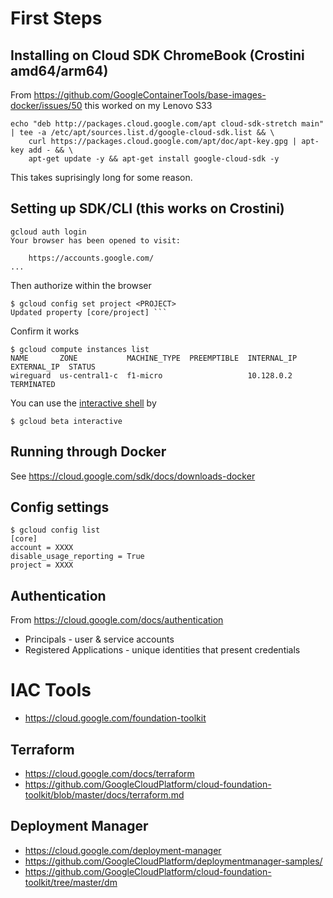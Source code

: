 # First Steps

## Installing on Cloud SDK ChromeBook (Crostini amd64/arm64)

From https://github.com/GoogleContainerTools/base-images-docker/issues/50 this worked on my Lenovo S33

```
echo "deb http://packages.cloud.google.com/apt cloud-sdk-stretch main" | tee -a /etc/apt/sources.list.d/google-cloud-sdk.list && \
    curl https://packages.cloud.google.com/apt/doc/apt-key.gpg | apt-key add - && \
    apt-get update -y && apt-get install google-cloud-sdk -y
```

This takes suprisingly long for some reason. 

## Setting up SDK/CLI (this works on Crostini)

```
gcloud auth login
Your browser has been opened to visit:

    https://accounts.google.com/
...
```
Then authorize within the browser

```
$ gcloud config set project <PROJECT>
Updated property [core/project] ```
```

Confirm it works

```
$ gcloud compute instances list
NAME       ZONE           MACHINE_TYPE  PREEMPTIBLE  INTERNAL_IP  EXTERNAL_IP  STATUS
wireguard  us-central1-c  f1-micro                   10.128.0.2                TERMINATED
```

You can use the [interactive shell](https://cloud.google.com/sdk/docs/interactive-gcloud) by

```
$ gcloud beta interactive
```

## Running through Docker

See https://cloud.google.com/sdk/docs/downloads-docker

## Config settings

```
$ gcloud config list
[core]
account = XXXX
disable_usage_reporting = True
project = XXXX
```
## Authentication

From https://cloud.google.com/docs/authentication
* Principals - user & service accounts
* Registered Applications - unique identities that present credentials


# IAC Tools
- https://cloud.google.com/foundation-toolkit


## Terraform
- https://cloud.google.com/docs/terraform
- https://github.com/GoogleCloudPlatform/cloud-foundation-toolkit/blob/master/docs/terraform.md

## Deployment Manager
- https://cloud.google.com/deployment-manager
- https://github.com/GoogleCloudPlatform/deploymentmanager-samples/
- https://github.com/GoogleCloudPlatform/cloud-foundation-toolkit/tree/master/dm
